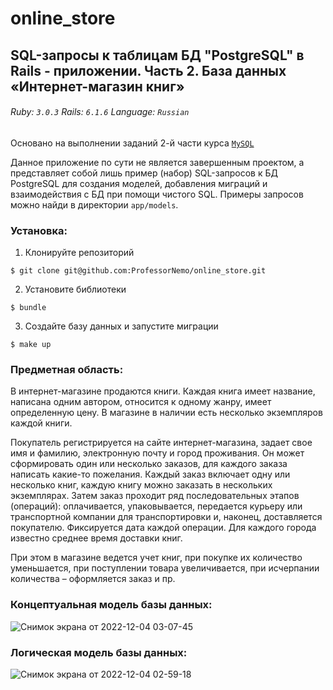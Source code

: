 # online_store
## SQL-запросы к таблицам БД "PostgreSQL" в Rails - приложении. Часть 2. База данных «Интернет-магазин книг»

###### Ruby: `3.0.3` Rails: `6.1.6` Language: `Russian`

Основано на выполнении заданий 2-й части курса [`MySQL`](https://stepik.org/course/63054/syllabus)

Данное приложение по сути не является завершенным проектом, а представляет собой лишь пример (набор) SQL-запросов к БД PostgreSQL для создания моделей, добавления миграций и взаимодействия с БД при помощи чистого SQL. Примеры запросов можно найди в директории `app/models`.

### Установка:
1. Клонируйте репозиторий
```
$ git clone git@github.com:ProfessorNemo/online_store.git
```

2. Установите библиотеки
```
$ bundle
```

3. Создайте базу данных и запустите миграции
```
$ make up
```

### Предметная область:

В интернет-магазине продаются книги. Каждая книга имеет название, написана одним автором, относится к одному жанру, имеет определенную цену. В магазине в наличии есть несколько экземпляров каждой книги. 

Покупатель регистрируется на сайте интернет-магазина, задает свое имя и фамилию, электронную почту и город проживания. Он может сформировать один или несколько заказов, для каждого заказа написать какие-то пожелания. Каждый заказ включает одну или несколько книг, каждую книгу можно заказать в нескольких экземплярах. Затем заказ проходит ряд последовательных этапов (операций): оплачивается, упаковывается, передается курьеру или транспортной компании для транспортировки и, наконец, доставляется покупателю. Фиксируется дата каждой операции. Для каждого города известно среднее время доставки книг.

При этом в магазине ведется учет книг, при покупке их количество уменьшается, при поступлении товара увеличивается, при исчерпании количества – оформляется заказ и пр.

### Концептуальная модель базы данных:
![Снимок экрана от 2022-12-04 03-07-45](https://user-images.githubusercontent.com/102049907/205467561-bd8fc477-200c-40f1-b6fd-b697d683c410.png)

### Логическая модель базы данных:
![Снимок экрана от 2022-12-04 02-59-18](https://user-images.githubusercontent.com/102049907/205467358-79d0993f-6721-41f5-83c9-c9b7b31fd578.png)
